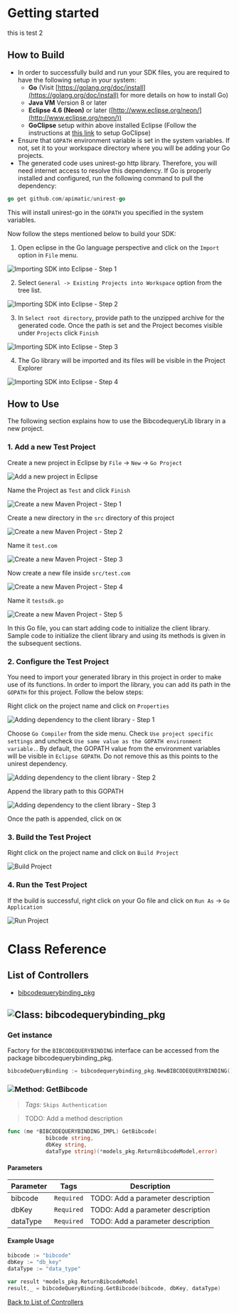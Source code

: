 # Getting started

this is test 2

## How to Build


* In order to successfully build and run your SDK files, you are required to have the following setup in your system:
    * **Go**  (Visit [https://golang.org/doc/install](https://golang.org/doc/install) for more details on how to install Go)
    * **Java VM** Version 8 or later
    * **Eclipse 4.6 (Neon)** or later ([http://www.eclipse.org/neon/](http://www.eclipse.org/neon/))
    * **GoClipse** setup within above installed Eclipse (Follow the instructions at [this link](https://github.com/GoClipse/goclipse/blob/latest/documentation/Installation.md#instructions) to setup GoClipse)
* Ensure that ```GOPATH``` environment variable is set in the system variables. If not, set it to your workspace directory where you will be adding your Go projects.
* The generated code uses unirest-go http library. Therefore, you will need internet access to resolve this dependency. If Go is properly installed and configured, run the following command to pull the dependency:

```Go
go get github.com/apimatic/unirest-go
```

This will install unirest-go in the ```GOPATH``` you specified in the system variables.

Now follow the steps mentioned below to build your SDK:

1. Open eclipse in the Go language perspective and click on the ```Import``` option in ```File``` menu.

![Importing SDK into Eclipse - Step 1](https://apidocs.io/illustration/go?step=import0)

2. Select ```General -> Existing Projects into Workspace``` option from the tree list.

![Importing SDK into Eclipse - Step 2](https://apidocs.io/illustration/go?step=import1)

3. In ```Select root directory```, provide path to the unzipped archive for the generated code. Once the path is set and the Project becomes visible under ```Projects``` click ```Finish```

![Importing SDK into Eclipse - Step 3](https://apidocs.io/illustration/go?step=import2&workspaceFolder=BibcodeQuery-GoLang&projectName=bibcodequery_lib)

4. The Go library will be imported and its files will be visible in the Project Explorer

![Importing SDK into Eclipse - Step 4](https://apidocs.io/illustration/go?step=import3&projectName=bibcodequery_lib)

## How to Use

The following section explains how to use the BibcodequeryLib library in a new project.

### 1. Add a new Test Project

Create a new project in Eclipse by ```File``` -> ```New``` -> ```Go Project```

![Add a new project in Eclipse](https://apidocs.io/illustration/go?step=createNewProject0)

Name the Project as ```Test``` and click ```Finish```

![Create a new Maven Project - Step 1](https://apidocs.io/illustration/go?step=createNewProject1)

Create a new directory in the ```src``` directory of this project

![Create a new Maven Project - Step 2](https://apidocs.io/illustration/go?step=createNewProject2&projectName=bibcodequery_lib)

Name it ```test.com```

![Create a new Maven Project - Step 3](https://apidocs.io/illustration/go?step=createNewProject3&projectName=bibcodequery_lib)

Now create a new file inside ```src/test.com```

![Create a new Maven Project - Step 4](https://apidocs.io/illustration/go?step=createNewProject4&projectName=bibcodequery_lib)

Name it ```testsdk.go```

![Create a new Maven Project - Step 5](https://apidocs.io/illustration/go?step=createNewProject5&projectName=bibcodequery_lib)

In this Go file, you can start adding code to initialize the client library. Sample code to initialize the client library and using its methods is given in the subsequent sections.

### 2. Configure the Test Project

You need to import your generated library in this project in order to make use of its functions. In order to import the library, you can add its path in the ```GOPATH``` for this project. Follow the below steps:

Right click on the project name and click on ```Properties```

![Adding dependency to the client library - Step 1](https://apidocs.io/illustration/go?step=testProject0&projectName=bibcodequery_lib)

Choose ```Go Compiler``` from the side menu. Check ```Use project specific settings``` and uncheck ```Use same value as the GOPATH environment variable.```. By default, the GOPATH value from the environment variables will be visible in ```Eclipse GOPATH```. Do not remove this as this points to the unirest dependency.

![Adding dependency to the client library - Step 2](https://apidocs.io/illustration/go?step=testProject1)

Append the library path to this GOPATH

![Adding dependency to the client library - Step 3](https://apidocs.io/illustration/go?step=testProject2&workspaceFolder=BibcodeQuery-GoLang)

Once the path is appended, click on ```OK```

### 3. Build the Test Project

Right click on the project name and click on ```Build Project```

![Build Project](https://apidocs.io/illustration/go?step=buildProject&projectName=bibcodequery_lib)

### 4. Run the Test Project

If the build is successful, right click on your Go file and click on ```Run As``` -> ```Go Application```

![Run Project](https://apidocs.io/illustration/go?step=runProject&projectName=bibcodequery_lib)

# Class Reference

## <a name="list_of_controllers"></a>List of Controllers

* [bibcodequerybinding_pkg](#bibcodequerybinding_pkg)

## <a name="bibcodequerybinding_pkg"></a>![Class: ](https://apidocs.io/img/class.png ".bibcodequerybinding_pkg") bibcodequerybinding_pkg

### Get instance

Factory for the ``` BIBCODEQUERYBINDING ``` interface can be accessed from the package bibcodequerybinding_pkg.

```go
bibcodeQueryBinding := bibcodequerybinding_pkg.NewBIBCODEQUERYBINDING()
```

### <a name="get_bibcode"></a>![Method: ](https://apidocs.io/img/method.png ".bibcodequerybinding_pkg.GetBibcode") GetBibcode

> *Tags:*  ``` Skips Authentication ``` 

> TODO: Add a method description


```go
func (me *BIBCODEQUERYBINDING_IMPL) GetBibcode(
            bibcode string,
            dbKey string,
            dataType string)(*models_pkg.ReturnBibcodeModel,error)
```

#### Parameters

| Parameter | Tags | Description |
|-----------|------|-------------|
| bibcode |  ``` Required ```  | TODO: Add a parameter description |
| dbKey |  ``` Required ```  | TODO: Add a parameter description |
| dataType |  ``` Required ```  | TODO: Add a parameter description |


#### Example Usage

```go
bibcode := "bibcode"
dbKey := "db_key"
dataType := "data_type"

var result *models_pkg.ReturnBibcodeModel
result,_ = bibcodeQueryBinding.GetBibcode(bibcode, dbKey, dataType)

```


[Back to List of Controllers](#list_of_controllers)



